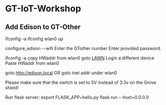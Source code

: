 # GT-IoT-Workshop

## Add Edison to GT-Other

ifconfig -a
ifconfig wlan0 up

configure_edison --wifi
Enter the GTother number
Enter provided password.

ifconfig -a
copy HWaddr from wlan0
goto [LAWN](auth.lawn.gatech.edu)
Login a different device
Paste HWaddr from wlan0

goto http://edison.local
OR
goto inet addr under wlan0

Please make sure that the switch is set to 5V instead of 3.3v on the Grove shield!

Run flask server:
export FLASK_APP=hello.py
flask run --host=0.0.0.0
